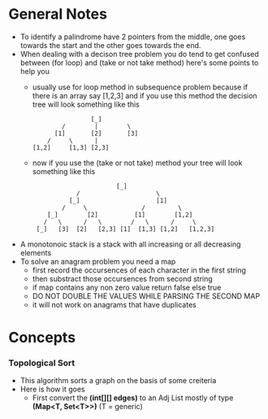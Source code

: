 # General Notes
* To identify a palindrome have 2 pointers from the middle, one goes towards the start and the other goes towards the end.
* When dealing with a decison tree problem you do tend to get confused between (for loop) and (take or not take method) here's some points to help you
    * usually use for loop method in subsequence problem because if there is an array say [1,2,3] and if you use this method the decision tree will look something like this
        ```
                        [_]   
                /        |        \ 
              [1]       [2]       [3]
            /     \      |
        [1,2]     [1,3] [2,3]
        ```
    
    * now if you use the (take or not take) method your tree will look something like this
        ```
                               [_]  
                    /                     \
                  [_]                     [1]
                /     \               /         \
            [_]        [2]          [1]        [1,2]
           /   \      /   \        /   \      /     \    
         [_]   [3]  [2]   [2,3] [1]  [1,3] [1,2]   [1,2,3]
        ```
* A monotonoic stack is a stack with all increasing or all decreasing elements
* To solve an anagram problem you need a map
    * first record the occursences of each character in the first string
    * then substract those occursences from second string
    * if map contains any non zero value return false else true
    * DO NOT DOUBLE THE VALUES WHILE PARSING THE SECOND MAP
    * it will not work on anagrams that have duplicates

# Concepts
### Topological Sort
* This algorithm sorts a graph on the basis of some creiteria
* Here is how it goes
    * First convert the **(int[][] edges)** to an Adj List mostly of type **(Map\<T, Set\<T>>)** (T = generic)

